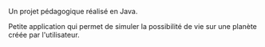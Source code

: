 Un projet pédagogique réalisé en Java.

Petite application qui permet de simuler la possibilité de vie sur une planète créée par l'utilisateur.
